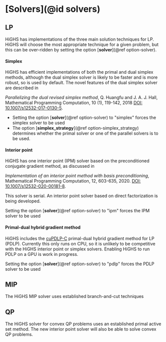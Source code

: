 # [Solvers](@id solvers)

## LP

HiGHS has implementations of the three main solution techniques for
LP. HiGHS will choose the most appropriate technique for a given
problem, but this can be over-ridden by setting the option
[__solver__](@ref option-solver).

#### Simplex

HiGHS has efficient implementations of both the primal and dual
simplex methods, although the dual simplex solver is likely to be
faster and is more robust, so is used by default. The novel features
of the dual simplex solver are described in

_Parallelizing the dual revised simplex method_, Q. Huangfu and
J. A. J. Hall, Mathematical Programming Computation, 10 (1), 119-142,
2018 [DOI:
10.1007/s12532-017-0130-5](https://link.springer.com/article/10.1007/s12532-017-0130-5).

* Setting the option [__solver__](@ref option-solver) to "simplex" forces the simplex solver to be used
* The option [__simplex\_strategy__](@ref option-simplex_strategy)
  determines whether the primal solver or one of the parallel solvers is
  to be used.

#### Interior point

HiGHS has one interior point (IPM) solver based on the preconditioned conjugate gradient method, as discussed in

_Implementation of an interior point method with basis
preconditioning_, Mathematical Programming Computation, 12, 603-635, 2020. [DOI:
10.1007/s12532-020-00181-8](https://link.springer.com/article/10.1007/s12532-020-00181-8).

This solver is serial. An interior point solver based on direct factorization is being developed.

Setting the option [__solver__](@ref option-solver) to "ipm" forces the IPM solver to be used

#### Primal-dual hybrid gradient method

HiGHS includes the [cuPDLP-C](https://github.com/COPT-Public/cuPDLP-C)
primal-dual hybrid gradient method for LP (PDLP). Currently this only
runs on CPU, so it is unlikely to be competitive with the HiGHS
interior point or simplex solvers. Enabling HiGHS to run PDLP on a GPU
is work in progress.

Setting the option [__solver__](@ref option-solver) to "pdlp" forces the PDLP solver to be used

## MIP

The HiGHS MIP solver uses established branch-and-cut techniques

## QP

The HiGHS solver for convex QP problems uses an established primal
active set method. The new interior point solver will also be able to
solve convex QP problems.



